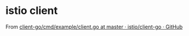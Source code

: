 # istio client

From [client-go/cmd/example/client.go at master · istio/client-go · GitHub](https://github.com/istio/client-go/blob/master/cmd/example/client.go)
